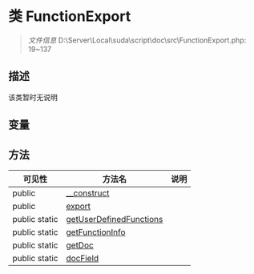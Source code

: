 #  类 FunctionExport

> *文件信息* D:\Server\Local\suda\script\doc\src\FunctionExport.php: 19~137



## 描述

该类暂时无说明


## 变量


## 方法


| 可见性 | 方法名 | 说明 |
|--------|-------|------|
| public |[__construct](FunctionExport/__construct.md) |  |
| public |[export](FunctionExport/export.md) |  |
| public static|[getUserDefinedFunctions](FunctionExport/getUserDefinedFunctions.md) |  |
| public static|[getFunctionInfo](FunctionExport/getFunctionInfo.md) |  |
| public static|[getDoc](FunctionExport/getDoc.md) |  |
| public static|[docField](FunctionExport/docField.md) |  |
